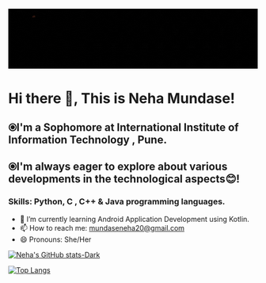 
![](https://github.com/neha-mundase20/GIPHY/blob/main/ezgif.com-gif-maker.gif)

<p align="center">
  
#  **Hi there 👋, This is Neha Mundase!**
  
</p>


## ⦿I'm a Sophomore at International Institute of Information Technology , Pune.

## ⦿I'm always eager to explore about various developments in the technological aspects😊!

### Skills: Python, C , C++ & Java programming languages.

- 🌱 I’m currently learning Android Application Development using Kotlin. 
- 📫 How to reach me: mundaseneha20@gmail.com 
- 😄 Pronouns: She/Her 

[![Neha's GitHub stats-Dark](https://github-readme-stats.vercel.app/api?username=neha-mundase20&show_icons=true&theme=dark#gh-dark-mode-only)](https://github.com/neha-mundase20/github-readme-stats#gh-dark-mode-only)

[![Top Langs](https://github-readme-stats.vercel.app/api/top-langs/?username=neha-mundase20)](https://github.com/neha-mundase20/github-readme-stats)
